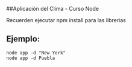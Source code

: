 ##Aplicación del Clima - Curso Node

Recuerden ejecutar npm install para las librerias 

## Ejemplo:
```
node app -d "New York"
node app -d Puebla
```